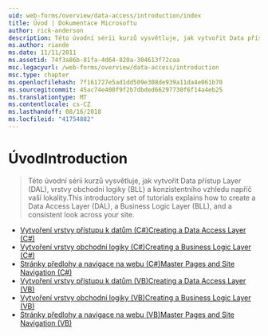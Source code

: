 ```yaml
---
uid: web-forms/overview/data-access/introduction/index
title: Úvod | Dokumentace Microsoftu
author: rick-anderson
description: Této úvodní sérii kurzů vysvětluje, jak vytvořit Data přístup Layer (DAL), vrstvy obchodní logiky (BLL) a konzistentního vzhledu napříč vaší lokality.
ms.author: riande
ms.date: 11/11/2011
ms.assetid: 74f3a86b-81fa-4d64-820a-304613f72caa
msc.legacyurl: /web-forms/overview/data-access/introduction
msc.type: chapter
ms.openlocfilehash: 7f161727e5ad1dd509e308de939a11da4e061b70
ms.sourcegitcommit: 45ac74e400f9f2b7dbded66297730f6f14a4eb25
ms.translationtype: MT
ms.contentlocale: cs-CZ
ms.lasthandoff: 08/16/2018
ms.locfileid: "41754882"
---
```

<a name="introduction"></a><span data-ttu-id="f7c4e-103">Úvod</span><span class="sxs-lookup"><span data-stu-id="f7c4e-103">Introduction</span></span>
====================
> <span data-ttu-id="f7c4e-104">Této úvodní sérii kurzů vysvětluje, jak vytvořit Data přístup Layer (DAL), vrstvy obchodní logiky (BLL) a konzistentního vzhledu napříč vaší lokality.</span><span class="sxs-lookup"><span data-stu-id="f7c4e-104">This introductory set of tutorials explains how to create a Data Access Layer (DAL), a Business Logic Layer (BLL), and a consistent look across your site.</span></span>


- [<span data-ttu-id="f7c4e-105">Vytvoření vrstvy přístupu k datům (C#)</span><span class="sxs-lookup"><span data-stu-id="f7c4e-105">Creating a Data Access Layer (C#)</span></span>](creating-a-data-access-layer-cs.md)
- [<span data-ttu-id="f7c4e-106">Vytvoření vrstvy obchodní logiky (C#)</span><span class="sxs-lookup"><span data-stu-id="f7c4e-106">Creating a Business Logic Layer (C#)</span></span>](creating-a-business-logic-layer-cs.md)
- [<span data-ttu-id="f7c4e-107">Stránky předlohy a navigace na webu (C#)</span><span class="sxs-lookup"><span data-stu-id="f7c4e-107">Master Pages and Site Navigation (C#)</span></span>](master-pages-and-site-navigation-cs.md)
- [<span data-ttu-id="f7c4e-108">Vytvoření vrstvy přístupu k datům (VB)</span><span class="sxs-lookup"><span data-stu-id="f7c4e-108">Creating a Data Access Layer (VB)</span></span>](creating-a-data-access-layer-vb.md)
- [<span data-ttu-id="f7c4e-109">Vytvoření vrstvy obchodní logiky (VB)</span><span class="sxs-lookup"><span data-stu-id="f7c4e-109">Creating a Business Logic Layer (VB)</span></span>](creating-a-business-logic-layer-vb.md)
- [<span data-ttu-id="f7c4e-110">Stránky předlohy a navigace na webu (VB)</span><span class="sxs-lookup"><span data-stu-id="f7c4e-110">Master Pages and Site Navigation (VB)</span></span>](master-pages-and-site-navigation-vb.md)
